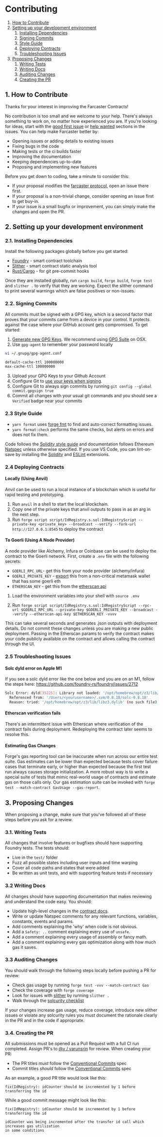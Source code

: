 # Contributing

1. [How to Contribute](#1-how-to-contribute)
2. [Setting up your development environment](#2-setting-up-your-development-environment)
   1. [Installing Dependencies](#21-installing-dependencies)
   2. [Signing Commits](#22-signing-commits)
   3. [Style Guide](#23-style-guide)
   4. [Deploying Contracts](#24-deploying-contracts)
   5. [Troubleshooting Issues](#25-troubleshooting-issues)
3. [Proposing Changes](#3-proposing-changes)
   1. [Writing Tests](#31-writing-tests)
   2. [Writing Docs](#32-writing-docs)
   3. [Auditing Changes](#33-auditing-changes)
   4. [Creating the PR](#34-creating-the-pr)

## 1. How to Contribute

Thanks for your interest in improving the Farcaster Contracts!

No contribution is too small and we welcome to your help. There's always something to work on, no matter how
experienced you are. If you're looking for ideas, start with the
[good first issue](https://github.com/farcasterxyz/contracts/issues?q=is%3Aissue+is%3Aopen+label%3A%22good+first+issue%22)
or [help wanted](https://github.com/farcasterxyz/contracts/issues?q=is%3Aopen+is%3Aissue+label%3A%22help+wanted%22)
sections in the issues. You can help make Farcaster better by:

- Opening issues or adding details to existing issues
- Fixing bugs in the code
- Making tests or the ci builds faster
- Improving the documentation
- Keeping dependencies up-to-date
- Proposing and implementing new features

Before you get down to coding, take a minute to consider this:

- If your proposal modifies the [farcaster protocol](https://github.com/farcasterxyz/protocol/), open an issue there
  first.
- If your proposal is a non-trivial change, consider opening an issue first to get buy-in.
- If your issue is a small bugfix or improvement, you can simply make the changes and open the PR.

## 2. Setting up your development environment

### 2.1. Installing Dependencies

Install the following packages globally before you get started:

- [Foundry](https://github.com/foundry-rs/foundry) - smart contract toolchain
- [Slither](https://github.com/crytic/slither#how-to-install) - smart contract static analysis tool
- [Rust/Cargo](https://doc.rust-lang.org/cargo/getting-started/installation.html) - for git pre-commit hooks

Once they are installed globally, run `cargo build`, `forge build`, `forge test` and `slither .` to verify that they
are working. Expect the slither command to print several warnings which are false positives or non-issues.

### 2.2. Signing Commits

All commits must be signed with a GPG key, which is a second factor that proves that your commits came from a device
in your control. It protects against the case where your GitHub account gets compromised. To get started:

1. [Generate new GPG Keys](https://help.github.com/en/github/authenticating-to-github/generating-a-new-gpg-key). We
   recommend using [GPG Suite](https://gpgtools.org/) on OSX.
2. Use `gpg-agent` to remember your password locally

```bash
vi ~/.gnupg/gpg-agent.conf

default-cache-ttl 100000000
max-cache-ttl 100000000
```

3. Upload your GPG Keys to your Github Account
4. Configure Git to [use your keys when signing](https://help.github.com/en/github/authenticating-to-github/telling-git-about-your-signing-key).
5. Configure Git to always sign commits by running `git config --global commit.gpgsign true`
6. Commit all changes with your usual git commands and you should see a `Verified` badge near your commits

### 2.3 Style Guide

- `yarn format` uses [forge fmt](https://github.com/foundry-rs/foundry/tree/master/crates/forge) to find and
  auto-correct formatting issues.
- `yarn format:check` performs the same checks, but alerts on errors and does not fix them.

Code follows the [Solidity style guide](https://docs.soliditylang.org/en/v0.8.18/style-guide.html) and documentation
follows Ethereum [Natspec](https://docs.soliditylang.org/en/develop/natspec-format.html) unless otherwise specified. If
you use VS Code, you can lint-on-save by installing the [Solidity](https://marketplace.visualstudio.com/items?itemName=JuanBlanco.solidity)
and [ESLint](https://marketplace.visualstudio.com/items?itemName=dbaeumer.vscode-eslint) extensions.

### 2.4 Deploying Contracts

#### Locally (Using Anvil)

Anvil can be used to run a local instance of a blockchain which is useful for rapid testing and prototyping.

1. Run `anvil` in a shell to start the local blockchain.
2. Copy one of the private keys that anvil outputs to pass in as an arg in the next step.
3. Run `forge script script/IdRegistry.s.sol:IdRegistryScript --private-key <private_key> --broadcast --verify --fork-url http://127.0.0.1:8545`
   to deploy the contract

#### To Goerli (Using A Node Provider)

A node provider like Alchemy, Infura or Coinbase can be used to deploy the contract to the Goerli network. First,
create a `.env` file with the following secrets:

- `GOERLI_RPC_URL`- get this from your node provider (alchemy/infura)
- `GOERLI_PRIVATE_KEY` - [export](https://metamask.zendesk.com/hc/en-us/articles/360015289632-How-to-export-an-account-s-private-key)
  this from a non-critical metamask wallet that has some goerli eth
- `ETHERSCAN_KEY` - get this from the [etherscan api](https://etherscan.io/myapikey.)

1. Load the environment variables into your shell with `source .env`

2. Run `forge script script/IdRegistry.s.sol:IdRegistryScript --rpc-url $GOERLI_RPC_URL --private-key $GOERLI_PRIVATE_KEY --broadcast --verify --etherscan-api-key $ETHERSCAN_KEY -vvvv`

This can take several seconds and generates .json outputs with deployment details. Do not commit these changes unless
you are making a new public deployment. Passing in the Etherscan params to verify the contract makes your code publicly
available on the contract and allows calling the contract through the UI.

### 2.5 Troubleshooting Issues

#### Solc dyld error on Apple M1

If you see a solc dyld error like the one below and you are on an M1, follow the steps here:
https://github.com/foundry-rs/foundry/issues/2712

```bash
Solc Error: dyld[35225]: Library not loaded: '/opt/homebrew/opt/z3/lib/libz3.dylib'
  Referenced from: '/Users/<yourusername>/.svm/0.8.18/solc-0.8.18'
  Reason: tried: '/opt/homebrew/opt/z3/lib/libz3.dylib' (no such file), '/usr/local/lib/libz3.dylib' (no such file), '/usr/lib/libz3.dylib' (no such file)
```

#### Etherscan verification fails

There's an intermittent issue with Etherscan where verification of the contract fails during deployment. Redeploying
the contract later seems to resolve this.

#### Estimating Gas Changes

Forge's gas reporting tool can be inaccurate when run across our entire test suite. Gas estimates can be lower than
expected because tests cover failure cases that terminate early, or higher than expected because the first test run
always causes storage initialization. A more robust way is to write a special suite of tests that mimic real-world
usage of contracts and estimate gas on those calls only. Our gas estimation suite can be invoked with
`forge test --match-contract GasUsage --gas-report`.

## 3. Proposing Changes

When proposing a change, make sure that you've followed all of these steps before you ask for a review.

### 3.1. Writing Tests

All changes that involve features or bugfixes should have supporting Foundry tests. The tests should:

- Live in the `test/` folder
- Fuzz all possible states including user inputs and time warping
- Cover all code paths and states that were added
- Be written as unit tests, and with supporting feature tests if necessary

### 3.2 Writing Docs

All changes should have supporting documentation that makes reviewing and understand the code easy. You should:

- Update high-level changes in the [contract docs](docs/docs.md).
- Write or update Natspec comments for any relevant functions, variables, constants, events and params.
- Add comments explaining the 'why' when code is not obvious.
- Add a `Safety: ..` comment explaining every use of `unsafe`.
- Add a comment explaining every usage of assembly or fancy math.
- Add a comment explaining every gas optimization along with how much gas it saves.

### 3.3 Auditing Changes

You should walk through the following steps locally before pushing a PR for review:

- Check gas usage by running `forge test -vvv --match-contract Gas`
- Check the coverage with `forge coverage`
- Look for issues with [slither](https://github.com/crytic/slither) by running `slither .`
- Walk through the [solcurity checklist](https://github.com/transmissions11/solcurity)

If your changes increase gas usage, reduce coverage, introduce new slither issues or violate any solcurity rules
you must document the rationale clearly in the PR and in the code if appropriate.

### 3.4. Creating the PR

All submissions must be opened as a Pull Request with a full CI run completed. Assign PR's to [@v / varunsrin](https://github.com/varunsrin)
for review. When creating your PR:

- The PR titles _must_ follow the [Conventional Commits](https://www.conventionalcommits.org/en/v1.0.0/#summary) spec
- Commit titles _should_ follow the [Conventional Commits](https://www.conventionalcommits.org/en/v1.0.0/#summary) spec

As an example, a good PR title would look like this:

```
fix(IdRegistry): idCounter should be incremented by 1 before transferring the id
```

While a good commit message might look like this:

```
fix(IdRegistry): idCounter should be incremented by 1 before transferring the id

idCounter was being incremented after the transfer id call which increases gas utilization
in some conditions
```
